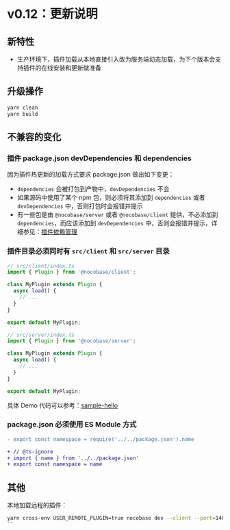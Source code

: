 # v0.12：更新说明

## 新特性

- 生产环境下，插件加载从本地直接引入改为服务端动态加载，为下个版本会支持插件的在线安装和更新做准备

## 升级操作

```bash
yarn clean
yarn build
```

## 不兼容的变化

### 插件 package.json devDependencies 和 dependencies

因为插件热更新的加载方式要求 package.json 做出如下变更：

- `dependencies` 会被打包到产物中，`devDependencies` 不会
- 如果源码中使用了某个 npm 包，则必须将其添加到 `dependencies` 或者 `devDependencies` 中，否则打包时会报错并提示
- 有一些包是由 `@nocobase/server` 或者 `@nocobase/client` 提供，不必添加到 `dependencies`，而应该添加到 `devDependencies` 中，否则会报错并提示，详细参见：[插件依赖管理](/development/deps)

### 插件目录必须同时有 `src/client` 和 `src/server` 目录

```js
// src/client/index.ts
import { Plugin } from '@nocobase/client';

class MyPlugin extends Plugin {
  async load() {
    // ...
  }
}

export default MyPlugin;
```

```js
// src/server/index.ts
import { Plugin } from '@nocobase/server';

class MyPlugin extends Plugin {
  async load() {
    // ...
  }
}

export default MyPlugin;
```

具体 Demo 代码可以参考：[sample-hello](https://github.com/nocobase/nocobase/tree/main/packages/samples/hello)

### package.json 必须使用 ES Module 方式

```diff
- export const namespace = require('../../package.json').name

+ // @ts-ignore
+ import { name } from '../../package.json'
+ export const namespace = name
```

## 其他

本地加载远程的插件：

```bash
yarn cross-env USER_REMOTE_PLUGIN=true nocobase dev --client --port=14000
``
